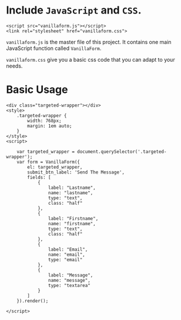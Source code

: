 # Include `JavaScript` and `CSS`.

```
<script src="vanillaform.js"></script>
<link rel="stylesheet" href="vanillaform.css">
```

`vanillaform.js` is the master file of this project. It contains one main JavaScript function called `VanillaForm`.

`vanillaform.css` give you a basic css code that you can adapt to your needs.

# Basic Usage

```
<div class="targeted-wrapper"></div>
<style>
    .targeted-wrapper { 
        width: 768px;
        margin: 1em auto;
    }
</style>
<script>

    var targeted_wrapper = document.querySelector('.targeted-wrapper');
    var form = VanillaForm({
        el: targeted_wrapper,
        submit_btn_label: 'Send The Message',
        fields: [
            {
                label: "Lastname",
                name: "lastname",
                type: "text",
                class: "half"
            },
            {
                label: "Firstname",
                name: "firstname",
                type: "text",
                class: "half"
            },
            {
                label: "Email",
                name: "email",
                type: "email"
            },
            {
                label: "Message",
                name: "message",
                type: "textarea"
            }
        ]
    }).render();
    
</script>
```
